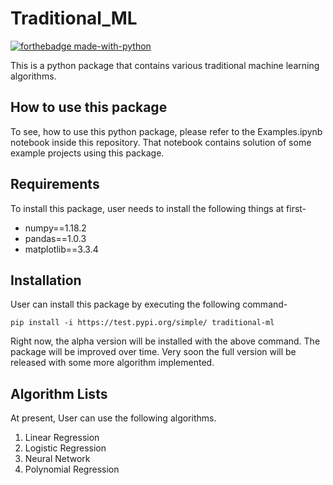 # Traditional_ML
[![forthebadge made-with-python](http://ForTheBadge.com/images/badges/made-with-python.svg)](https://www.python.org/)

This is a python package that contains various traditional machine learning algorithms. 

## How to use this package
To see, how to use this python package, please refer to the Examples.ipynb notebook 
inside this repository. That notebook contains solution of some example projects using
this package.

## Requirements
To install this package, user needs to install the following things at first-
  - numpy==1.18.2
  - pandas==1.0.3
  - matplotlib==3.3.4

## Installation
User can install this package by executing the following command-

`pip install -i https://test.pypi.org/simple/ traditional-ml`

Right now, the alpha version will be installed with the above command. The package will be improved over time.
Very soon the full version will be released with some more algorithm implemented. 

## Algorithm Lists
At present, User can use the following algorithms.

  1. Linear Regression
  2. Logistic Regression
  3. Neural Network
  4. Polynomial Regression
